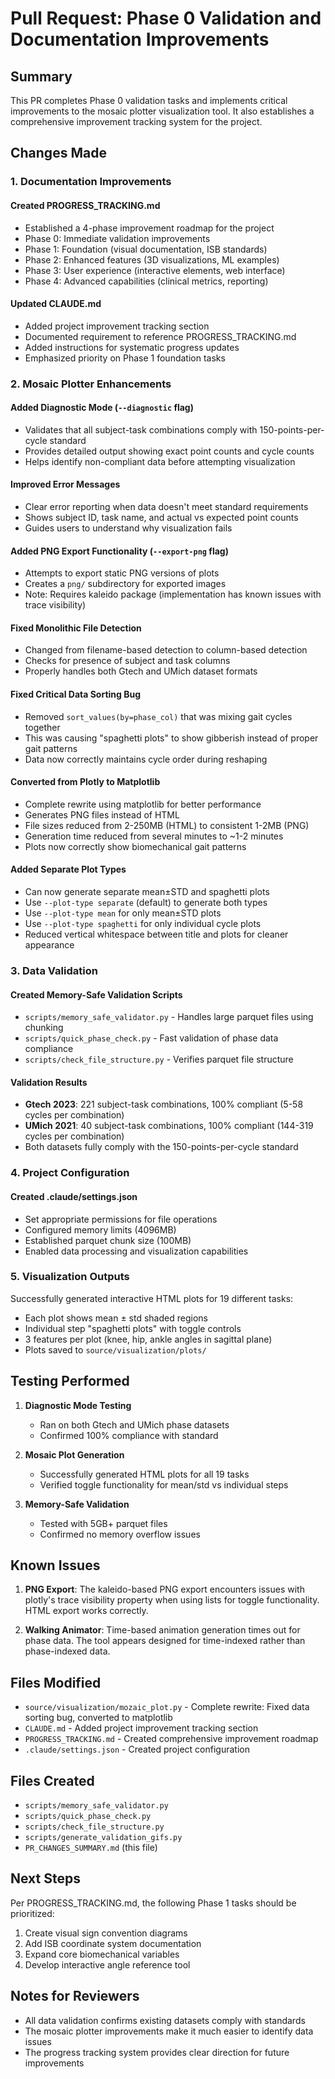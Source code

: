# Pull Request: Phase 0 Validation and Documentation Improvements

## Summary

This PR completes Phase 0 validation tasks and implements critical improvements to the mosaic plotter visualization tool. It also establishes a comprehensive improvement tracking system for the project.

## Changes Made

### 1. Documentation Improvements

#### Created PROGRESS_TRACKING.md
- Established a 4-phase improvement roadmap for the project
- Phase 0: Immediate validation improvements
- Phase 1: Foundation (visual documentation, ISB standards)
- Phase 2: Enhanced features (3D visualizations, ML examples)
- Phase 3: User experience (interactive elements, web interface)
- Phase 4: Advanced capabilities (clinical metrics, reporting)

#### Updated CLAUDE.md
- Added project improvement tracking section
- Documented requirement to reference PROGRESS_TRACKING.md
- Added instructions for systematic progress updates
- Emphasized priority on Phase 1 foundation tasks

### 2. Mosaic Plotter Enhancements

#### Added Diagnostic Mode (`--diagnostic` flag)
- Validates that all subject-task combinations comply with 150-points-per-cycle standard
- Provides detailed output showing exact point counts and cycle counts
- Helps identify non-compliant data before attempting visualization

#### Improved Error Messages
- Clear error reporting when data doesn't meet standard requirements
- Shows subject ID, task name, and actual vs expected point counts
- Guides users to understand why visualization fails

#### Added PNG Export Functionality (`--export-png` flag)
- Attempts to export static PNG versions of plots
- Creates a `png/` subdirectory for exported images
- Note: Requires kaleido package (implementation has known issues with trace visibility)

#### Fixed Monolithic File Detection
- Changed from filename-based detection to column-based detection
- Checks for presence of subject and task columns
- Properly handles both Gtech and UMich dataset formats

#### Fixed Critical Data Sorting Bug
- Removed `sort_values(by=phase_col)` that was mixing gait cycles together
- This was causing "spaghetti plots" to show gibberish instead of proper gait patterns
- Data now correctly maintains cycle order during reshaping

#### Converted from Plotly to Matplotlib
- Complete rewrite using matplotlib for better performance
- Generates PNG files instead of HTML
- File sizes reduced from 2-250MB (HTML) to consistent 1-2MB (PNG)
- Generation time reduced from several minutes to ~1-2 minutes
- Plots now correctly show biomechanical gait patterns

#### Added Separate Plot Types
- Can now generate separate mean±STD and spaghetti plots
- Use `--plot-type separate` (default) to generate both types
- Use `--plot-type mean` for only mean±STD plots
- Use `--plot-type spaghetti` for only individual cycle plots
- Reduced vertical whitespace between title and plots for cleaner appearance

### 3. Data Validation

#### Created Memory-Safe Validation Scripts
- `scripts/memory_safe_validator.py` - Handles large parquet files using chunking
- `scripts/quick_phase_check.py` - Fast validation of phase data compliance
- `scripts/check_file_structure.py` - Verifies parquet file structure

#### Validation Results
- **Gtech 2023**: 221 subject-task combinations, 100% compliant (5-58 cycles per combination)
- **UMich 2021**: 40 subject-task combinations, 100% compliant (144-319 cycles per combination)
- Both datasets fully comply with the 150-points-per-cycle standard

### 4. Project Configuration

#### Created .claude/settings.json
- Set appropriate permissions for file operations
- Configured memory limits (4096MB)
- Established parquet chunk size (100MB)
- Enabled data processing and visualization capabilities

### 5. Visualization Outputs

Successfully generated interactive HTML plots for 19 different tasks:
- Each plot shows mean ± std shaded regions
- Individual step "spaghetti plots" with toggle controls
- 3 features per plot (knee, hip, ankle angles in sagittal plane)
- Plots saved to `source/visualization/plots/`

## Testing Performed

1. **Diagnostic Mode Testing**
   - Ran on both Gtech and UMich phase datasets
   - Confirmed 100% compliance with standard

2. **Mosaic Plot Generation**
   - Successfully generated HTML plots for all 19 tasks
   - Verified toggle functionality for mean/std vs individual steps

3. **Memory-Safe Validation**
   - Tested with 5GB+ parquet files
   - Confirmed no memory overflow issues

## Known Issues

1. **PNG Export**: The kaleido-based PNG export encounters issues with plotly's trace visibility property when using lists for toggle functionality. HTML export works correctly.

2. **Walking Animator**: Time-based animation generation times out for phase data. The tool appears designed for time-indexed rather than phase-indexed data.

## Files Modified

- `source/visualization/mozaic_plot.py` - Complete rewrite: Fixed data sorting bug, converted to matplotlib
- `CLAUDE.md` - Added project improvement tracking section
- `PROGRESS_TRACKING.md` - Created comprehensive improvement roadmap
- `.claude/settings.json` - Created project configuration

## Files Created

- `scripts/memory_safe_validator.py`
- `scripts/quick_phase_check.py`
- `scripts/check_file_structure.py`
- `scripts/generate_validation_gifs.py`
- `PR_CHANGES_SUMMARY.md` (this file)

## Next Steps

Per PROGRESS_TRACKING.md, the following Phase 1 tasks should be prioritized:
1. Create visual sign convention diagrams
2. Add ISB coordinate system documentation
3. Expand core biomechanical variables
4. Develop interactive angle reference tool

## Notes for Reviewers

- All data validation confirms existing datasets comply with standards
- The mosaic plotter improvements make it much easier to identify data issues
- The progress tracking system provides clear direction for future improvements
